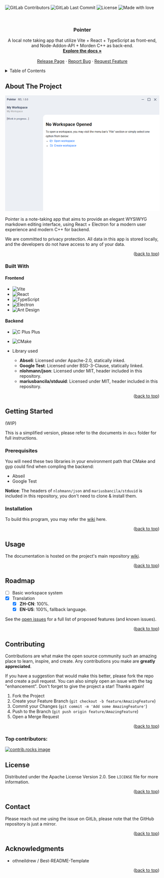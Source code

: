 <!-- Template from Best-README-Template -->
<a id="readme-top"></a>



<!-- PROJECT SHIELDS -->
![GitLab Contributors](https://img.shields.io/gitlab/contributors/MarcusPy827%2FPointer?gitlab_url=https%3A%2F%2Fjihulab.com&style=plastic)
![GitLab Last Commit](https://img.shields.io/gitlab/last-commit/MarcusPy827%2FPointer?gitlab_url=https%3A%2F%2Fjihulab.com)
![License](https://img.shields.io/badge/License-Apache--2.0-blue)
![Made with love](https://img.shields.io/badge/Made_with-Love-red)

<!-- PROJECT LOGO -->
<br />
<div align="center">

<h3 align="center">Pointer</h3>

  <p align="center">
    A local note taking app that utilize Vite + React + TypeScript as front-end, and Node-Addon-API + Morden C++ as back-end.
    <br />
    <a href="https://jihulab.com/MarcusPy827/Pointer/-/wikis/home"><strong>Explore the docs »</strong></a>
    <br />
    <br />
    <a href="https://jihulab.com/MarcusPy827/Pointer/-/releases">Release Page</a>
    &middot;
    <a href="https://jihulab.com/MarcusPy827/Pointer/-/issues/new">Report Bug</a>
    &middot;
    <a href="https://jihulab.com/MarcusPy827/Pointer/-/issues/new">Request Feature</a>
  </p>
</div>



<!-- TABLE OF CONTENTS -->
<details>
  <summary>Table of Contents</summary>
  <ol>
    <li>
      <a href="#about-the-project">About The Project</a>
      <ul>
        <li><a href="#built-with">Built With</a></li>
      </ul>
    </li>
    <li>
      <a href="#getting-started">Getting Started</a>
      <ul>
        <li><a href="#prerequisites">Prerequisites</a></li>
        <li><a href="#installation">Installation</a></li>
      </ul>
    </li>
    <li><a href="#usage">Usage</a></li>
    <li><a href="#roadmap">Roadmap</a></li>
    <li><a href="#contributing">Contributing</a></li>
    <li><a href="#license">License</a></li>
    <li><a href="#contact">Contact</a></li>
    <li><a href="#acknowledgments">Acknowledgments</a></li>
  </ol>
</details>



<!-- ABOUT THE PROJECT -->
## About The Project

![Screen Shot](./docs/img/screenshot.png)

Pointer is a note-taking app that aims to provide an elegant WYSIWYG markdown editing interface, using React + Electron for a modern user experience and modern C++ for backend.

We are committed to privacy protection. All data in this app is stored locally, and the developers do not have access to any of your data.

<p align="right">(<a href="#readme-top">back to top</a>)</p>



### Built With
#### Frontend
* ![Vite](https://img.shields.io/badge/vite-%23646CFF?style=for-the-badge&logo=vite&logoColor=white)
* ![React](https://img.shields.io/badge/React-20232A?style=for-the-badge&logo=react&logoColor=61DAFB)
* ![TypeScript](https://img.shields.io/badge/TypeScript-%233178C6?style=for-the-badge&logo=typescript&logoColor=white)
* ![Electron](https://img.shields.io/badge/Electron-%2347848F?style=for-the-badge&logo=electron&logoColor=white)
* ![Ant Design](https://img.shields.io/badge/Ant%20Design-%230170FE?style=for-the-badge&logo=antdesign&logoColor=white)

#### Backend

* ![C Plus Plus](https://img.shields.io/badge/C%2B%2B-%2300599C?style=for-the-badge&logo=cplusplus&logoColor=white)
* ![CMake](https://img.shields.io/badge/CMake-%23064F8C?style=for-the-badge&logo=cmake&logoColor=white)

* Library used
  * **Abseli**: Licensed under Apache-2.0, statically inked.
  * **Google Test**: Licensed under BSD-3-Clause, statically linked.
  * **nlohmann/json**: Licensed under MIT, header included in this repository.
  * **mariusbancila/stduuid**: Licensed under MIT, header included in this repository.

<p align="right">(<a href="#readme-top">back to top</a>)</p>



<!-- GETTING STARTED -->
## Getting Started
(WIP)

This is a simplified version, please refer to the documents in `docs` folder for full instructions.

### Prerequisites
You will need these two libraries in your environment path that CMake and gyp could find when compling the backend:
* Abseil
* Google Test

**Notice**: The headers of `nlohmann/json` and `mariusbancila/stduuid` is included in this repository, you don't need to clone & install them.

### Installation
To build this program, you may refer the [wiki](https://jihulab.com/MarcusPy827/Pointer/-/wikis/en/Compile-Guide) here.

<p align="right">(<a href="#readme-top">back to top</a>)</p>



<!-- USAGE EXAMPLES -->
## Usage
The documentation is hosted on the project's main repository [wiki](https://jihulab.com/MarcusPy827/Pointer/-/wikis/).

<p align="right">(<a href="#readme-top">back to top</a>)</p>



<!-- ROADMAP -->
## Roadmap
- [ ] Basic workspace system
- [x] Translation
  - [x] **ZH-CN**: 100%.
  - [x] **EN-US**: 100%, fallback language.

See the [open issues](https://jihulab.com/MarcusPy827/Pointer/-/issues) for a full list of proposed features (and known issues).

<p align="right">(<a href="#readme-top">back to top</a>)</p>



<!-- CONTRIBUTING -->
## Contributing

Contributions are what make the open source community such an amazing place to learn, inspire, and create. Any contributions you make are **greatly appreciated**.

If you have a suggestion that would make this better, please fork the repo and create a pull request. You can also simply open an issue with the tag "enhancement".
Don't forget to give the project a star! Thanks again!

1. Fork the Project
2. Create your Feature Branch (`git checkout -b feature/AmazingFeature`)
3. Commit your Changes (`git commit -m 'Add some AmazingFeature'`)
4. Push to the Branch (`git push origin feature/AmazingFeature`)
5. Open a Merge Request

<p align="right">(<a href="#readme-top">back to top</a>)</p>

### Top contributors:

<a href="https://github.com/github_username/repo_name/graphs/contributors">
  <img src="https://contrib.rocks/image?repo=github_username/repo_name" alt="contrib.rocks image" />
</a>



<!-- LICENSE -->
## License

Distributed under the Apache License Version 2.0. See `LICENSE` file for more information.

<p align="right">(<a href="#readme-top">back to top</a>)</p>



<!-- CONTACT -->
## Contact
Please reach out me using the issue on GitLb, please note that the GitHub repository is just a mirror.

<p align="right">(<a href="#readme-top">back to top</a>)</p>



<!-- ACKNOWLEDGMENTS -->
## Acknowledgments
* othneildrew / Best-README-Template

<p align="right">(<a href="#readme-top">back to top</a>)</p>
